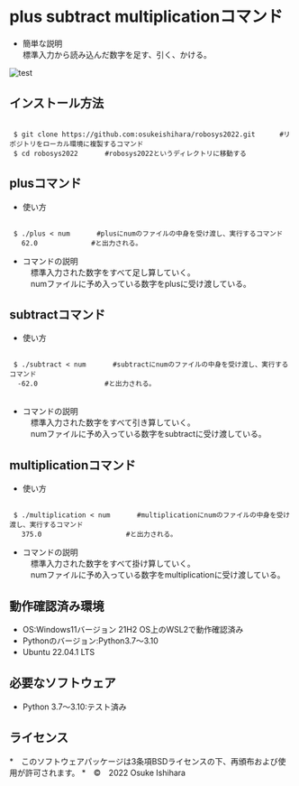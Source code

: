 # plus subtract multiplicationコマンド
* 簡単な説明  
  標準入力から読み込んだ数字を足す、引く、かける。

![test](https://github.com/osukeishihara/robosys2022/actions/workflows/test.yml/badge.svg)


## インストール方法

 ```

  $ git clone https://github.com:osukeishihara/robosys2022.git      #リポジトリをローカル環境に複製するコマンド
  $ cd robosys2022     　#robosys2022というディレクトリに移動する

 ```
## plusコマンド
* 使い方

 ```

  $ ./plus < num　　　　#plusにnumのファイルの中身を受け渡し、実行するコマンド
    62.0　　　　　　　　#と出力される。

 ```

* コマンドの説明  
　標準入力された数字をすべて足し算していく。  
　numファイルに予め入っている数字をplusに受け渡している。

## subtractコマンド
* 使い方

 ```

  $ ./subtract < num　　　　#subtractにnumのファイルの中身を受け渡し、実行するコマンド
   -62.0　　　　　　　　　　#と出力される。
　
 ```

* コマンドの説明  
　標準入力された数字をすべて引き算していく。  
　numファイルに予め入っている数字をsubtractに受け渡している。

## multiplicationコマンド
* 使い方

 ```

  $ ./multiplication < num　　　　#multiplicationにnumのファイルの中身を受け渡し、実行するコマンド
    375.0　　　　　　　　　　　　 #と出力される。

 ```

* コマンドの説明  
　標準入力された数字をすべて掛け算していく。  
　numファイルに予め入っている数字をmultiplicationに受け渡している。

## 動作確認済み環境
* OS:Windows11バージョン 21H2
     OS上のWSL2で動作確認済み
* Pythonのバージョン:Python3.7～3.10
* Ubuntu 22.04.1 LTS
　
## 必要なソフトウェア
* Python 3.7～3.10:テスト済み

## ライセンス



















*　このソフトウェアパッケージは3条項BSDライセンスの下、再頒布および使用が許可されます。
*　©　2022 Osuke Ishihara
